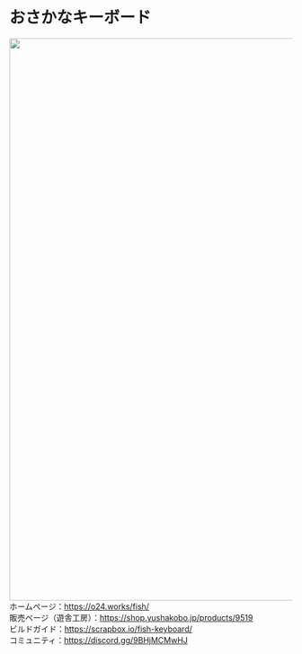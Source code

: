 # おさかなキーボード<br>
<img width="1000" src="https://o24.works/fish/img/both.webp"><br>
ホームページ：https://o24.works/fish/<br>
販売ページ（遊舎工房）：https://shop.yushakobo.jp/products/9519<br>
ビルドガイド：https://scrapbox.io/fish-keyboard/<br>
コミュニティ：https://discord.gg/9BHjMCMwHJ
